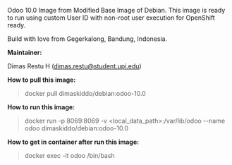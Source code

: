 Odoo 10.0 Image from Modified Base Image of Debian. This image is ready to run using custom User ID with non-root user execution for OpenShift ready.

Build with love from Gegerkalong, Bandung, Indonesia.

**Maintainer:**

Dimas Restu H (<dimas.restu@student.upi.edu>)

**How to pull this image:**

> docker pull dimaskiddo/debian:odoo-10.0

**How to run this image:**

> docker run -p 8069:8069 -v <local_data_path>:/var/lib/odoo --name odoo dimaskiddo/debian:odoo-10.0

**How to get in container after run this image:**

> docker exec -it odoo /bin/bash
